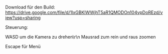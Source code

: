 Download für den Build: https://drive.google.com/file/d/1lxGBKIWWjhT5aR1QMODOn104vpDoREzd/view?usp=sharing

Steuerung:

WASD um die Kamera zu drehen\r\n
Mausrad zum rein und raus zoomen

Escape für Menü
